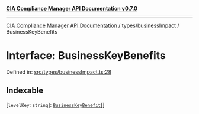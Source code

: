 [**CIA Compliance Manager API Documentation v0.7.0**](../../../README.md)

***

[CIA Compliance Manager API Documentation](../../../modules.md) / [types/businessImpact](../README.md) / BusinessKeyBenefits

# Interface: BusinessKeyBenefits

Defined in: [src/types/businessImpact.ts:28](https://github.com/Hack23/cia-compliance-manager/blob/a904e43458f81faf7066f9da9fc149cc9f6e236d/src/types/businessImpact.ts#L28)

## Indexable

\[`levelKey`: `string`\]: [`BusinessKeyBenefit`](../type-aliases/BusinessKeyBenefit.md)[]
